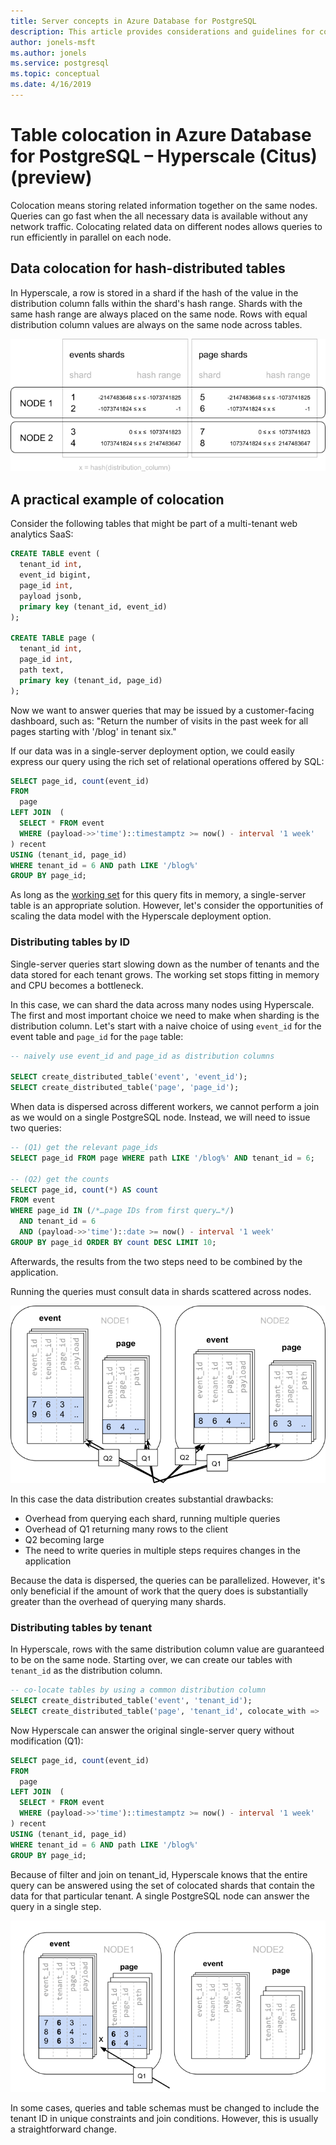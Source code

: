 ```yaml
---
title: Server concepts in Azure Database for PostgreSQL
description: This article provides considerations and guidelines for configuring and managing Azure Database for PostgreSQL servers.
author: jonels-msft
ms.author: jonels
ms.service: postgresql
ms.topic: conceptual
ms.date: 4/16/2019
---
```


# Table colocation in Azure Database for PostgreSQL – Hyperscale (Citus) (preview)

Colocation means storing related information together on the same nodes. Queries can go fast when the all necessary data is available without any network traffic. Colocating related data on different nodes allows queries to run efficiently in parallel on each node.

## Data colocation for hash-distributed tables

In Hyperscale, a row is stored in a shard if the hash of the value in the distribution column falls within the shard's hash range. Shards with the same hash range are always placed on the same node. Rows with equal distribution column values are always on the same node across tables.

![shards](media/concepts-hyperscale-colocation/colocation-shards.png)

## A practical example of colocation

Consider the following tables that might be part of a multi-tenant web
analytics SaaS:

```sql
CREATE TABLE event (
  tenant_id int,
  event_id bigint,
  page_id int,
  payload jsonb,
  primary key (tenant_id, event_id)
);

CREATE TABLE page (
  tenant_id int,
  page_id int,
  path text,
  primary key (tenant_id, page_id)
);
```

Now we want to answer queries that may be issued by a customer-facing
dashboard, such as: "Return the number of visits in the past week for
all pages starting with '/blog' in tenant six."

If our data was in a single-server deployment option, we could easily express
our query using the rich set of relational operations offered by SQL:

```sql
SELECT page_id, count(event_id)
FROM
  page
LEFT JOIN  (
  SELECT * FROM event
  WHERE (payload->>'time')::timestamptz >= now() - interval '1 week'
) recent
USING (tenant_id, page_id)
WHERE tenant_id = 6 AND path LIKE '/blog%'
GROUP BY page_id;
```

As long as the [working set](https://en.wikipedia.org/wiki/Working_set) for this query fits in memory, a single-server table is an appropriate solution. However, let's consider the opportunities of scaling the data model with the Hyperscale deployment option.

### Distributing tables by ID

Single-server queries start slowing down as the number of tenants and the data stored for each tenant grows. The
working set stops fitting in memory and CPU becomes a bottleneck.

In this case, we can shard the data across many nodes using Hyperscale. The
first and most important choice we need to make when sharding is the
distribution column. Let's start with a naive choice of using `event_id` for
the event table and `page_id` for the `page` table:

```sql
-- naively use event_id and page_id as distribution columns

SELECT create_distributed_table('event', 'event_id');
SELECT create_distributed_table('page', 'page_id');
```

When data is dispersed across different workers, we cannot perform a join as we would on a single PostgreSQL node. Instead, we will need to issue two queries:

```sql
-- (Q1) get the relevant page_ids
SELECT page_id FROM page WHERE path LIKE '/blog%' AND tenant_id = 6;

-- (Q2) get the counts
SELECT page_id, count(*) AS count
FROM event
WHERE page_id IN (/*…page IDs from first query…*/)
  AND tenant_id = 6
  AND (payload->>'time')::date >= now() - interval '1 week'
GROUP BY page_id ORDER BY count DESC LIMIT 10;
```

Afterwards, the results from the two steps need to be combined by the
application.

Running the queries must consult data in shards scattered across nodes.

![inefficient queries](media/concepts-hyperscale-colocation/colocation-inefficient-queries.png)

In this case the data distribution creates substantial drawbacks:

-   Overhead from querying each shard, running multiple queries
-   Overhead of Q1 returning many rows to the client
-   Q2 becoming large
-   The need to write queries in multiple steps
    requires changes in the application

Because the data is dispersed, the queries can be parallelized. However, it's
only beneficial if the amount of work that the query does is substantially
greater than the overhead of querying many shards.

### Distributing tables by tenant

In Hyperscale, rows with the same distribution column value are guaranteed to
be on the same node. Starting over, we can create our tables with `tenant_id`
as the distribution column.

```sql
-- co-locate tables by using a common distribution column
SELECT create_distributed_table('event', 'tenant_id');
SELECT create_distributed_table('page', 'tenant_id', colocate_with => 'event');
```

Now Hyperscale can answer the original single-server query without modification (Q1):

```sql
SELECT page_id, count(event_id)
FROM
  page
LEFT JOIN  (
  SELECT * FROM event
  WHERE (payload->>'time')::timestamptz >= now() - interval '1 week'
) recent
USING (tenant_id, page_id)
WHERE tenant_id = 6 AND path LIKE '/blog%'
GROUP BY page_id;
```

Because of filter and join on tenant_id, Hyperscale knows that the entire
query can be answered using the set of colocated shards that contain the data
for that particular tenant. A single PostgreSQL node can answer the query in
a single step.

![better query](media/concepts-hyperscale-colocation/colocation-better-query.png)

In some cases, queries and table schemas must be changed to include the tenant ID in unique constraints and join conditions. However, this is usually a
straightforward change.